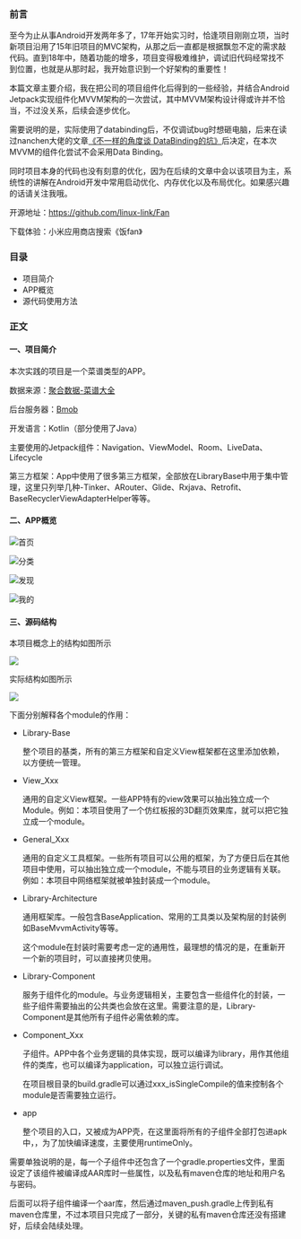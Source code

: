 ### 前言
至今为止从事Android开发两年多了，17年开始实习时，恰逢项目刚刚立项，当时新项目沿用了15年旧项目的MVC架构，从那之后一直都是根据飘忽不定的需求敲代码。直到18年中，随着功能的增多，项目变得极难维护，调试旧代码经常找不到位置，也就是从那时起，我开始意识到一个好架构的重要性！

本篇文章主要介绍，我在把公司的项目组件化后得到的一些经验，并结合Android Jetpack实现组件化MVVM架构的一次尝试，其中MVVM架构设计得或许并不恰当，不过没关系，后续会逐步优化。

需要说明的是，实际使用了databinding后，不仅调试bug时想砸电脑，后来在读过nanchen大佬的文章[《不一样的角度谈 DataBinding的坑》](https://dwz.cn/s5KjNQQJ)后决定，在本次MVVM的组件化尝试不会采用Data Binding。

同时项目本身的代码也没有刻意的优化，因为在后续的文章中会以该项目为主，系统性的讲解在Android开发中常用启动优化、内存优化以及布局优化。如果感兴趣的话请关注我哦。

开源地址：https://github.com/linux-link/Fan

下载体验：小米应用商店搜索《饭fan》

### 目录
* 项目简介
* APP概览
* 源代码使用方法

### 正文
#### 一、项目简介
本次实践的项目是一个菜谱类型的APP。

数据来源：[聚合数据-菜谱大全](https://www.juhe.cn/docs/api/id/46)

后台服务器：[Bmob](https://www.bmob.cn/)

开发语言：Kotlin（部分使用了Java）

主要使用的Jetpack组件：Navigation、ViewModel、Room、LiveData、Lifecycle

第三方框架：App中使用了很多第三方框架，全部放在LibraryBase中用于集中管理，这里只列举几种-Tinker、ARouter、Glide、Rxjava、Retrofit、BaseRecyclerViewAdapterHelper等等。


#### 二、APP概览

![首页](https://user-gold-cdn.xitu.io/2019/7/28/16c37c87bf86bf75?w=300&h=533&f=png&s=203386)

![分类](https://user-gold-cdn.xitu.io/2019/7/28/16c37c8f577c2e59?w=300&h=533&f=png&s=36833)

![发现](https://user-gold-cdn.xitu.io/2019/7/28/16c37c94d9581f8e?w=300&h=533&f=png&s=243837)

![我的](https://user-gold-cdn.xitu.io/2019/7/28/16c37c98edc992fa?w=300&h=533&f=png&s=48005)

#### 三、源码结构
本项目概念上的结构如图所示


![](https://user-gold-cdn.xitu.io/2019/7/28/16c37be12644b795?w=1184&h=1214&f=png&s=104514)

实际结构如图所示

![](https://user-gold-cdn.xitu.io/2019/7/28/16c37caa1744353e?w=400&h=768&f=png&s=126463)

下面分别解释各个module的作用：

* Library-Base

    整个项目的基类，所有的第三方框架和自定义View框架都在这里添加依赖，以方便统一管理。
* View_Xxx
    
    通用的自定义View框架。一些APP特有的view效果可以抽出独立成一个Module。例如：本项目使用了一个仿红板报的3D翻页效果库，就可以把它独立成一个module。

* General_Xxx

    通用的自定义工具框架。一些所有项目可以公用的框架，为了方便日后在其他项目中使用，可以抽出独立成一个module，不能与项目的业务逻辑有关联。例如：本项目中网络框架就被单独封装成一个module。
* Library-Architecture
    
    通用框架库。一般包含BaseApplication、常用的工具类以及架构层的封装例如BaseMvvmActivity等等。
    
    这个module在封装时需要考虑一定的通用性，最理想的情况的是，在重新开一个新的项目时，可以直接拷贝使用。
* Library-Component

    服务于组件化的module。与业务逻辑相关，主要包含一些组件化的封装，一些子组件需要抽出的公共类也会放在这里。需要注意的是，Library-Component是其他所有子组件必需依赖的库。
* Component_Xxx

    子组件。APP中各个业务逻辑的具体实现，既可以编译为library，用作其他组件的类库，也可以编译为application，可以独立运行调试。
    
    在项目根目录的build.gradle可以通过xxx_isSingleCompile的值来控制各个module是否需要独立运行。
    

* app

    整个项目的入口，又被成为APP壳，在这里面将所有的子组件全部打包进apk中，，为了加快编译速度，主要使用runtimeOnly。
    
需要单独说明的是，每一个子组件中还包含了一个gradle.properties文件，里面设定了该组件被编译成AAR库时一些属性，以及私有maven仓库的地址和用户名与密码。

后面可以将子组件编译一个aar库，然后通过maven_push.gradle上传到私有maven仓库里，不过本项目只完成了一部分，关键的私有maven仓库还没有搭建好，后续会陆续处理。

